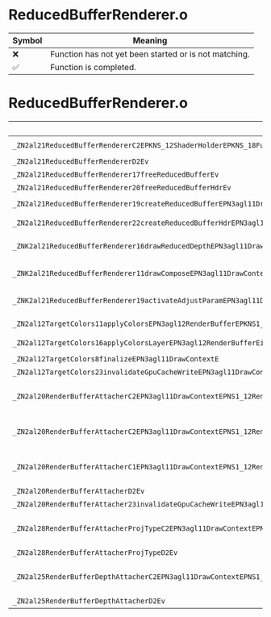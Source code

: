 # ReducedBufferRenderer.o
| Symbol | Meaning 
| ------------- | ------------- 
| :x: | Function has not yet been started or is not matching. 
| :white_check_mark: | Function is completed. 


# ReducedBufferRenderer.o
| Symbol (Demangled) | Symbol (Mangled) | Decompiled? |
| ------------- |  ------------- | ------------- |
| `_ZN2al21ReducedBufferRendererC2EPKNS_12ShaderHolderEPKNS_18FullScreenTriangleE` | `al::ReducedBufferRenderer::ReducedBufferRenderer(al::ShaderHolder const*,al::FullScreenTriangle const*)` | :white_check_mark: |
| `_ZN2al21ReducedBufferRendererD2Ev` | `al::ReducedBufferRenderer::~ReducedBufferRenderer()` | :white_check_mark: |
| `_ZN2al21ReducedBufferRenderer17freeReducedBufferEv` | `al::ReducedBufferRenderer::freeReducedBuffer(void)` | :white_check_mark: |
| `_ZN2al21ReducedBufferRenderer20freeReducedBufferHdrEv` | `al::ReducedBufferRenderer::freeReducedBufferHdr(void)` | :white_check_mark: |
| `_ZN2al21ReducedBufferRenderer19createReducedBufferEPN3agl11DrawContextEPKcNS1_13TextureFormatEii` | `al::ReducedBufferRenderer::createReducedBuffer(agl::DrawContext *,char const*,agl::TextureFormat,int,int)` | :white_check_mark: |
| `_ZN2al21ReducedBufferRenderer22createReducedBufferHdrEPN3agl11DrawContextEPKcNS1_13TextureFormatEii` | `al::ReducedBufferRenderer::createReducedBufferHdr(agl::DrawContext *,char const*,agl::TextureFormat,int,int)` | :white_check_mark: |
| `_ZNK2al21ReducedBufferRenderer16drawReducedDepthEPN3agl11DrawContextEffRKNS1_17RenderTargetDepthEPKNS1_11TextureDataES6_S9_` | `al::ReducedBufferRenderer::drawReducedDepth(agl::DrawContext *,float,float,agl::RenderTargetDepth const&,agl::TextureData const*,agl::RenderTargetDepth const&,agl::TextureData const*)const` | :white_check_mark: |
| `_ZNK2al21ReducedBufferRenderer11drawComposeEPN3agl11DrawContextEPKNS1_11TextureDataES6_S6_ffbb` | `al::ReducedBufferRenderer::drawCompose(agl::DrawContext *,agl::TextureData const*,agl::TextureData const*,agl::TextureData const*,float,float,bool,bool)const` | :white_check_mark: |
| `_ZNK2al21ReducedBufferRenderer19activateAdjustParamEPN3agl11DrawContextEPKNS1_13ShaderProgramEPKNS1_11TextureDataES9_` | `al::ReducedBufferRenderer::activateAdjustParam(agl::DrawContext *,agl::ShaderProgram const*,agl::TextureData const*,agl::TextureData const*)const` | :white_check_mark: |
| `_ZN2al12TargetColors11applyColorsEPN3agl12RenderBufferEPKNS1_11TextureDataES6_S6_S6_` | `al::TargetColors::applyColors(agl::RenderBuffer *,agl::TextureData const*,agl::TextureData const*,agl::TextureData const*,agl::TextureData const*)` | :white_check_mark: |
| `_ZN2al12TargetColors16applyColorsLayerEPN3agl12RenderBufferEiPKNS1_11TextureDataES6_S6_S6_` | `al::TargetColors::applyColorsLayer(agl::RenderBuffer *,int,agl::TextureData const*,agl::TextureData const*,agl::TextureData const*,agl::TextureData const*)` | :white_check_mark: |
| `_ZN2al12TargetColors8finalizeEPN3agl11DrawContextE` | `al::TargetColors::finalize(agl::DrawContext *)` | :white_check_mark: |
| `_ZN2al12TargetColors23invalidateGpuCacheWriteEPN3agl11DrawContextE` | `al::TargetColors::invalidateGpuCacheWrite(agl::DrawContext *)` | :white_check_mark: |
| `_ZN2al20RenderBufferAttacherC2EPN3agl11DrawContextEPNS1_12RenderBufferEPKNS1_11TextureDataES8_S8_S8_PKNS1_17RenderTargetDepthE` | `al::RenderBufferAttacher::RenderBufferAttacher(agl::DrawContext *,agl::RenderBuffer *,agl::TextureData const*,agl::TextureData const*,agl::TextureData const*,agl::TextureData const*,agl::RenderTargetDepth const*)` | :white_check_mark: |
| `_ZN2al20RenderBufferAttacherC2EPN3agl11DrawContextEPNS1_12RenderBufferEPKN4sead8ViewportEPKNS1_11TextureDataESC_SC_SC_PKNS1_17RenderTargetDepthE` | `al::RenderBufferAttacher::RenderBufferAttacher(agl::DrawContext *,agl::RenderBuffer *,sead::Viewport const*,agl::TextureData const*,agl::TextureData const*,agl::TextureData const*,agl::TextureData const*,agl::RenderTargetDepth const*)` | :white_check_mark: |
| `_ZN2al20RenderBufferAttacherC1EPN3agl11DrawContextEPNS1_12RenderBufferEiPKNS1_11TextureDataES8_S8_S8_PKNS1_17RenderTargetDepthE` | `al::RenderBufferAttacher::RenderBufferAttacher(agl::DrawContext *,agl::RenderBuffer *,int,agl::TextureData const*,agl::TextureData const*,agl::TextureData const*,agl::TextureData const*,agl::RenderTargetDepth const*)` | :white_check_mark: |
| `_ZN2al20RenderBufferAttacherD2Ev` | `al::RenderBufferAttacher::~RenderBufferAttacher()` | :white_check_mark: |
| `_ZN2al20RenderBufferAttacher23invalidateGpuCacheWriteEPN3agl11DrawContextE` | `al::RenderBufferAttacher::invalidateGpuCacheWrite(agl::DrawContext *)` | :white_check_mark: |
| `_ZN2al28RenderBufferAttacherProjTypeC2EPN3agl11DrawContextEPNS1_12RenderBufferEPKNS1_11TextureDataES8_S8_S8_PKNS1_17RenderTargetDepthE` | `al::RenderBufferAttacherProjType::RenderBufferAttacherProjType(agl::DrawContext *,agl::RenderBuffer *,agl::TextureData const*,agl::TextureData const*,agl::TextureData const*,agl::TextureData const*,agl::RenderTargetDepth const*)` | :white_check_mark: |
| `_ZN2al28RenderBufferAttacherProjTypeD2Ev` | `al::RenderBufferAttacherProjType::~RenderBufferAttacherProjType()` | :white_check_mark: |
| `_ZN2al25RenderBufferDepthAttacherC2EPN3agl11DrawContextEPNS1_12RenderBufferEPKNS1_11TextureDataERKNS1_19ConstGPUMemVoidAddrES8_S8_S8_S8_` | `al::RenderBufferDepthAttacher::RenderBufferDepthAttacher(agl::DrawContext *,agl::RenderBuffer *,agl::TextureData const*,agl::ConstGPUMemVoidAddr const&,agl::TextureData const*,agl::TextureData const*,agl::TextureData const*,agl::TextureData const*)` | :white_check_mark: |
| `_ZN2al25RenderBufferDepthAttacherD2Ev` | `al::RenderBufferDepthAttacher::~RenderBufferDepthAttacher()` | :white_check_mark: |
